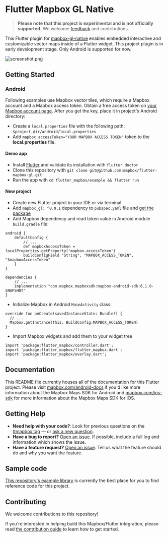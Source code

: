 # Flutter Mapbox GL Native

> **Please note that this project is experimental and is not officially supported.** We welcome [feedback](https://github.com/mapbox/flutter-mapbox-gl/issues) and contributions.

This Flutter plugin for [mapbox-gl-native](https://github.com/mapbox/mapbox-gl-native) enables
embedded interactive and customizable vector maps inside of a Flutter widget. This project plugin is in early development stage. Only Android is supported for now.

![screenshot.png](screenshot.png)

## Getting Started

### Android

Following examples use Mapbox vector tiles, which require a Mapbox account and a Mapbox access token. Obtain a free access token on [your Mapbox account page](https://www.mapbox.com/account/access-tokens/). After you get the key, place it in project's Android directory:
- Create a `local.properties` file with the following path: `$project_dir/android/local.properties`
- Add `mapbox.accessToken="YOUR MAPBOX ACCESS TOKEN"`
 token to the **local.properties** file.
 
#### Demo app

- Install [Flutter](https://flutter.io/get-started/) and validate its installation with `flutter doctor`
- Clone this repository with `git clone git@github.com:mapbox/flutter-mapbox-gl.git`
- Run the app with `cd flutter_mapbox/example && flutter run`

#### New project

- Create new Flutter project in your IDE or via terminal
- Add `mapbox_gl: ^0.0.1` dependency to `pubspec.yaml` file and [get the package](https://flutter.io/using-packages/#adding-a-package-dependency-to-an-app)
- Add Mapbox dependency and read token value in Android module `build.gradle` file:
```
android {
    defaultConfig {
        // ...
        def mapboxAccessToken = localProperties.getProperty('mapbox.accessToken')
        buildConfigField "String", "MAPBOX_ACCESS_TOKEN", "$mapboxAccessToken"
    }
}

dependencies {
    // ...
    implementation "com.mapbox.mapboxsdk:mapbox-android-sdk:6.1.0-SNAPSHOT"
}
```
- Initialize Mapbox in Android `MainActivity` class:
```
override fun onCreate(savedInstanceState: Bundle?) {
  // ...
  Mapbox.getInstance(this, BuildConfig.MAPBOX_ACCESS_TOKEN)
}
```
- Import Mapbox widgets and add them to your widget tree
```
import 'package:flutter_mapbox/controller.dart';
import 'package:flutter_mapbox/flutter_mapbox.dart';
import 'package:flutter_mapbox/overlay.dart';
```

## Documentation

This README file currently houses all of the documentation for this Flutter project. Please visit [mapbox.com/android-docs](https://www.mapbox.com/android-docs/) if you'd like more information about the Mapbox Maps SDK for Android and [mapbox.com/ios-sdk](https://www.mapbox.com/ios-sdk/) for more information about the Mapbox Maps SDK for iOS.

## Getting Help

- **Need help with your code?**: Look for previous questions on the [#mapbox tag](https://stackoverflow.com/questions/tagged/mapbox+android) — or [ask a new question](https://stackoverflow.com/questions/tagged/mapbox+android).
- **Have a bug to report?** [Open an issue](https://github.com/mapbox/flutter-mapbox-gl/issues/new). If possible, include a full log and information which shows the issue.
- **Have a feature request?** [Open an issue](https://github.com/mapbox/flutter-mapbox-gl/issues/new). Tell us what the feature should do and why you want the feature.

## Sample code

[This repository's example library](https://github.com/mapbox/flutter-mapbox-gl/tree/master/example/lib) is currently the best place for you to find reference code for this project.

## Contributing

We welcome contributions to this repository!

If you're interested in helping build this Mapbox/Flutter integration, please read [the contribution guide](https://github.com/mapbox/flutter-mapbox-gl/blob/master/CONTRIBUTING.md) to learn how to get started.
